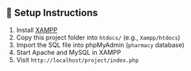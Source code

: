 ## 🧰 Setup Instructions
1. Install [XAMPP](https://www.apachefriends.org/index.html)
2. Copy this project folder into `htdocs/` (e.g., `Xampp/htdocs`)
3. Import the SQL file into phpMyAdmin (`pharmacy` database)
4. Start Apache and MySQL in XAMPP
5. Visit `http://localhost/project/index.php`
